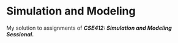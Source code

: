 # Simulation and Modeling

My solution to assignments of ***CSE412: Simulation and Modeling Sessional*.**
